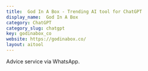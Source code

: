 ```yaml
---
title:  God In A Box - Trending AI tool for ChatGPT
display_name:  God In A Box
category: ChatGPT
category_slug: chatgpt
key: godinabox_co
website: https://godinabox.co/
layout: aitool
---
```


Advice service via WhatsApp.
